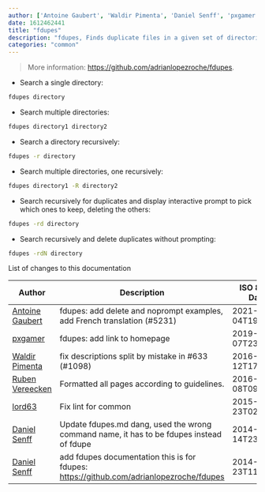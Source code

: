 ```yaml
---
author: ['Antoine Gaubert', 'Waldir Pimenta', 'Daniel Senff', 'pxgamer', 'Ruben Vereecken', 'lord63']
date: 1612462441
title: "fdupes"
description: "fdupes, Finds duplicate files in a given set of directories."
categories: "common"
---
```

> More information: <https://github.com/adrianlopezroche/fdupes>.

- Search a single directory:

```bash
fdupes directory
```

- Search multiple directories:

```bash
fdupes directory1 directory2
```

- Search a directory recursively:

```bash
fdupes -r directory
```

- Search multiple directories, one recursively:

```bash
fdupes directory1 -R directory2
```

- Search recursively for duplicates and display interactive prompt to pick which ones to keep, deleting the others:

```bash
fdupes -rd directory
```

- Search recursively and delete duplicates without prompting:

```bash
fdupes -rdN directory
```
List of changes to this documentation


Author | Description | ISO 8601 Date | GitHub link
------|-----|-----|-----
[Antoine Gaubert](mailto:angauber@student.42lyon.fr) | fdupes: add delete and noprompt examples, add French translation (#5231) | 2021-02-04T19:14:01 | [0f064dff2c48](https://github.com/tldr-pages/tldr/commit/0f064dff2c48a12134a14faeb6b95200f04a64a5)
[pxgamer](mailto:owzie123@gmail.com) | fdupes: add link to homepage | 2019-06-07T23:58:59 | [c96ec5bdce02](https://github.com/tldr-pages/tldr/commit/c96ec5bdce0274f650396f552a0dd8c68d27d169)
[Waldir Pimenta](mailto:waldyrious@gmail.com) | fix descriptions split by mistake in #633 (#1098) | 2016-10-12T17:58:04 | [c15d705d4007](https://github.com/tldr-pages/tldr/commit/c15d705d4007cc9adfa737a0ec6b88bef56656a8)
[Ruben Vereecken](mailto:rubenvereecken@gmail.com) | Formatted all pages according to guidelines. | 2016-01-08T09:38:59 | [066582e8eab5](https://github.com/tldr-pages/tldr/commit/066582e8eab57bce9861cc8d379e158d61f1cc95)
[lord63](mailto:lord63.j@gmail.com) | Fix lint for common | 2015-10-23T02:02:34 | [56a7cba6568f](https://github.com/tldr-pages/tldr/commit/56a7cba6568fcdaaeca2ddf0b80341cfc7de6285)
[Daniel Senff](mailto:mail@danielsenff.de) | Update fdupes.md dang, used the wrong command name, it has to be fdupes instead of fdupe | 2014-09-14T23:29:47 | [87fef5cffa88](https://github.com/tldr-pages/tldr/commit/87fef5cffa8854a89abb411d42e6e161f227dec9)
[Daniel Senff](mailto:mail@danielsenff.de) | add fdupes documentation this is for fdupes: https://github.com/adrianlopezroche/fdupes | 2014-08-23T11:26:21 | [8622386ae37b](https://github.com/tldr-pages/tldr/commit/8622386ae37bc3e55f7522220d325dfba4061bca)

